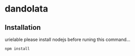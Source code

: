 dandolata
=========


## Installation

urielable please install nodejs before runing this command...

```
npm install
```

